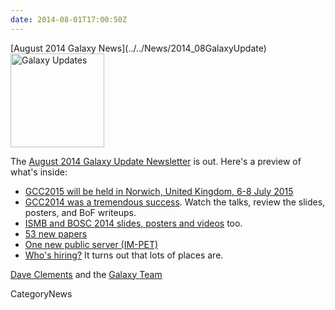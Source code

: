 ```yaml
---
date: 2014-08-01T17:00:50Z
---
```

<div class='newsItemHeader'>[August 2014 Galaxy News](../../News/2014_08GalaxyUpdate)</div>

<div class='right'>
<a href='/GalaxyUpdates/2014_08'><img src='/Images/Logos/GalaxyUpdate200.png' alt='Galaxy Updates' width=150 /></a>
</div>

The [August 2014 Galaxy Update Newsletter](../../GalaxyUpdates/2014_08) is out.  Here's a preview of what's inside:
 
* [GCC2015 will be held in Norwich, United Kingdom, 6-8 July 2015](/GalaxyUpdates/2014_08#gcc2015-norwich-united-kingdom-6-8-july-2015)
* [GCC2014 was a tremendous success](/GalaxyUpdates/2014_08#gcc2014-report).  Watch the talks, review the slides, posters, and BoF writeups.
* [ISMB and BOSC 2014 slides, posters and videos](/GalaxyUpdates/2014_08#galaxy--ismb-and-bosc-2014-slides-and-posters) too.
* [53 new papers](/GalaxyUpdates/2014_08#new-papers)
* [One new public server (IM-PET)](/GalaxyUpdates/2014_08#new-public-servers)
* [Who's hiring?](/GalaxyUpdates/2014_08#whos-hiring)  It turns out that lots of places are.

[Dave Clements](/DaveClements) and the [Galaxy Team](../../GalaxyTeam)


CategoryNews
